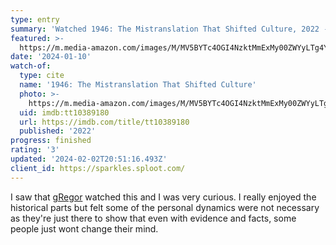 ```yaml
---
type: entry
summary: 'Watched 1946: The Mistranslation That Shifted Culture, 2022 - ★★★'
featured: >-
  https://m.media-amazon.com/images/M/MV5BYTc4OGI4NzktMmExMy00ZWYyLTg4YWItM2JjMmUwZjk1ZmQ2XkEyXkFqcGdeQXVyMTk0Njc0NzU@._V1_SX300.jpg
date: '2024-01-10'
watch-of:
  type: cite
  name: '1946: The Mistranslation That Shifted Culture'
  photo: >-
    https://m.media-amazon.com/images/M/MV5BYTc4OGI4NzktMmExMy00ZWYyLTg4YWItM2JjMmUwZjk1ZmQ2XkEyXkFqcGdeQXVyMTk0Njc0NzU@._V1_SX300.jpg
  uid: imdb:tt10389180
  url: https://imdb.com/title/tt10389180
  published: '2022'
progress: finished
rating: '3'
updated: '2024-02-02T20:51:16.493Z'
client_id: https://sparkles.sploot.com/
---
```

I saw that [gRegor](https://gregorlove.com/2024/01/watched-1946/) watched this and I was very curious. I really enjoyed the historical parts but felt some of the personal dynamics were not necessary as they're just there to show that even with evidence and facts, some people just wont change their mind.
